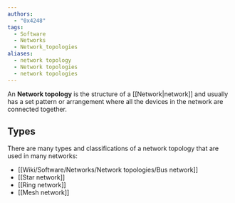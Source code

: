 ```yaml
---
authors:
  - "0x4248"
tags:
  - Software
  - Networks
  - Network_topologies
aliases:
  - network topology
  - Network topologies
  - network topologies
---
```

An **Network topology** is the structure of a [[Network|network]] and usually has a set pattern or arrangement where all the devices in the network are connected together.
## Types
There are many types and classifications of a network topology that are used in many networks:
- [[Wiki/Software/Networks/Network topologies/Bus network]]
- [[Star network]]
- [[Ring network]]
- [[Mesh network]]